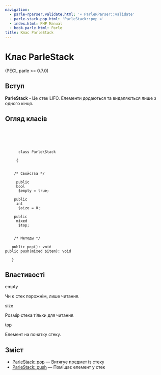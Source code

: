 ```yaml
---
navigation:
  - parle-rparser.validate.html: '« ParleRParser::validate'
  - parle-stack.pop.html: 'ParleStack::pop »'
  - index.html: PHP Manual
  - book.parle.html: Parle
title: Клас ParleStack
---
```

# Клас ParleStack

(PECL parle >= 0.7.0)

## Вступ

**ParleStack** - Це стек LIFO. Елементи додаються та видаляються лише з одного кінця.

## Огляд класів

```classsynopsis



    
     
      class Parle\Stack
     
     {


    /* Свойства */
    
     public
     bool
      $empty = true;

    public
     int
      $size = 0;

    public
     mixed
      $top;


    /* Методы */
    
   public pop(): void
public push(mixed $item): void

   }
```

## Властивості

empty

Чи є стек порожнім, лише читання.

size

Розмір стека тільки для читання.

top

Елемент на початку стеку.

## Зміст

-   [ParleStack::pop](parle-stack.pop.html) — Витягує предмет із стеку
-   [ParleStack::push](parle-stack.push.html) — Поміщає елемент у стек
